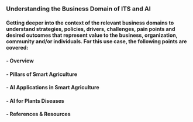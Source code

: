 ### Understanding the Business Domain of ITS and AI
#### Getting deeper into the context of the relevant business domains to understand strategies, policies, drivers, challenges, pain points and desired outcomes that represent value to the business, organization, community and/or individuals. For this use case, the following points are covered:
#### - Overview
#### - Pillars of Smart Agriculture
#### - AI Applications in Smart Agriculture
#### - AI for Plants Diseases
#### - References & Resources

